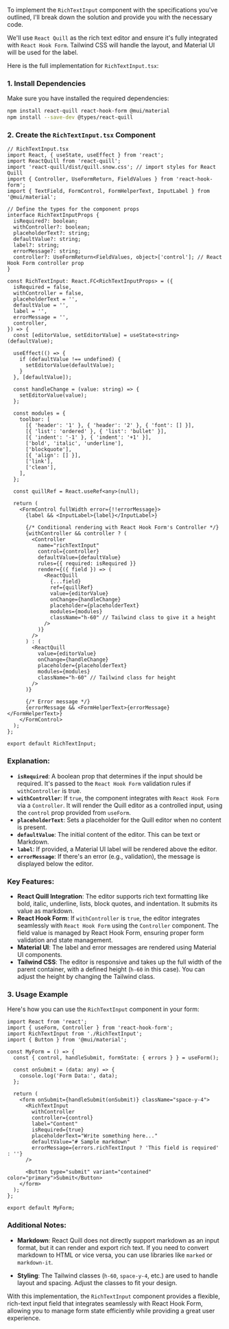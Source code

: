 To implement the `RichTextInput` component with the specifications you've outlined, I'll break down the solution and provide you with the necessary code.

We'll use `React Quill` as the rich text editor and ensure it's fully integrated with `React Hook Form`. Tailwind CSS will handle the layout, and Material UI will be used for the label.

Here is the full implementation for `RichTextInput.tsx`:

### 1. Install Dependencies

Make sure you have installed the required dependencies:

```bash
npm install react-quill react-hook-form @mui/material
npm install --save-dev @types/react-quill
```

### 2. Create the `RichTextInput.tsx` Component

```tsx
// RichTextInput.tsx
import React, { useState, useEffect } from 'react';
import ReactQuill from 'react-quill';
import 'react-quill/dist/quill.snow.css'; // import styles for React Quill
import { Controller, UseFormReturn, FieldValues } from 'react-hook-form';
import { TextField, FormControl, FormHelperText, InputLabel } from '@mui/material';

// Define the types for the component props
interface RichTextInputProps {
  isRequired?: boolean;
  withController?: boolean;
  placeholderText?: string;
  defaultValue?: string;
  label?: string;
  errorMessage?: string;
  controller?: UseFormReturn<FieldValues, object>['control']; // React Hook Form controller prop
}

const RichTextInput: React.FC<RichTextInputProps> = ({
  isRequired = false,
  withController = false,
  placeholderText = '',
  defaultValue = '',
  label = '',
  errorMessage = '',
  controller,
}) => {
  const [editorValue, setEditorValue] = useState<string>(defaultValue);

  useEffect(() => {
    if (defaultValue !== undefined) {
      setEditorValue(defaultValue);
    }
  }, [defaultValue]);

  const handleChange = (value: string) => {
    setEditorValue(value);
  };

  const modules = {
    toolbar: [
      [{ 'header': '1' }, { 'header': '2' }, { 'font': [] }],
      [{ 'list': 'ordered' }, { 'list': 'bullet' }],
      [{ 'indent': '-1' }, { 'indent': '+1' }],
      ['bold', 'italic', 'underline'],
      ['blockquote'],
      [{ 'align': [] }],
      ['link'],
      ['clean'],
    ],
  };

  const quillRef = React.useRef<any>(null);

  return (
    <FormControl fullWidth error={!!errorMessage}>
      {label && <InputLabel>{label}</InputLabel>}

      {/* Conditional rendering with React Hook Form's Controller */}
      {withController && controller ? (
        <Controller
          name="richTextInput"
          control={controller}
          defaultValue={defaultValue}
          rules={{ required: isRequired }}
          render={({ field }) => (
            <ReactQuill
              {...field}
              ref={quillRef}
              value={editorValue}
              onChange={handleChange}
              placeholder={placeholderText}
              modules={modules}
              className="h-60" // Tailwind class to give it a height
            />
          )}
        />
      ) : (
        <ReactQuill
          value={editorValue}
          onChange={handleChange}
          placeholder={placeholderText}
          modules={modules}
          className="h-60" // Tailwind class for height
        />
      )}

      {/* Error message */}
      {errorMessage && <FormHelperText>{errorMessage}</FormHelperText>}
    </FormControl>
  );
};

export default RichTextInput;
```

### Explanation:

- **`isRequired`**: A boolean prop that determines if the input should be required. It's passed to the `React Hook Form` validation rules if `withController` is true.
- **`withController`**: If `true`, the component integrates with `React Hook Form` via a `Controller`. It will render the Quill editor as a controlled input, using the `control` prop provided from `useForm`.
- **`placeholderText`**: Sets a placeholder for the Quill editor when no content is present.
- **`defaultValue`**: The initial content of the editor. This can be text or Markdown.
- **`label`**: If provided, a Material UI label will be rendered above the editor.
- **`errorMessage`**: If there's an error (e.g., validation), the message is displayed below the editor.

### Key Features:

- **React Quill Integration**: The editor supports rich text formatting like bold, italic, underline, lists, block quotes, and indentation. It submits its value as markdown.
- **React Hook Form**: If `withController` is `true`, the editor integrates seamlessly with `React Hook Form` using the `Controller` component. The field value is managed by React Hook Form, ensuring proper form validation and state management.
- **Material UI**: The label and error messages are rendered using Material UI components.
- **Tailwind CSS**: The editor is responsive and takes up the full width of the parent container, with a defined height (`h-60` in this case). You can adjust the height by changing the Tailwind class.

### 3. Usage Example

Here's how you can use the `RichTextInput` component in your form:

```tsx
import React from 'react';
import { useForm, Controller } from 'react-hook-form';
import RichTextInput from './RichTextInput';
import { Button } from '@mui/material';

const MyForm = () => {
  const { control, handleSubmit, formState: { errors } } = useForm();

  const onSubmit = (data: any) => {
    console.log('Form Data:', data);
  };

  return (
    <form onSubmit={handleSubmit(onSubmit)} className="space-y-4">
      <RichTextInput
        withController
        controller={control}
        label="Content"
        isRequired={true}
        placeholderText="Write something here..."
        defaultValue="# Sample markdown"
        errorMessage={errors.richTextInput ? 'This field is required' : ''}
      />

      <Button type="submit" variant="contained" color="primary">Submit</Button>
    </form>
  );
};

export default MyForm;
```

### Additional Notes:

- **Markdown**: React Quill does not directly support markdown as an input format, but it can render and export rich text. If you need to convert markdown to HTML or vice versa, you can use libraries like `marked` or `markdown-it`.
  
- **Styling**: The Tailwind classes (`h-60`, `space-y-4`, etc.) are used to handle layout and spacing. Adjust the classes to fit your design.

With this implementation, the `RichTextInput` component provides a flexible, rich-text input field that integrates seamlessly with React Hook Form, allowing you to manage form state efficiently while providing a great user experience.
